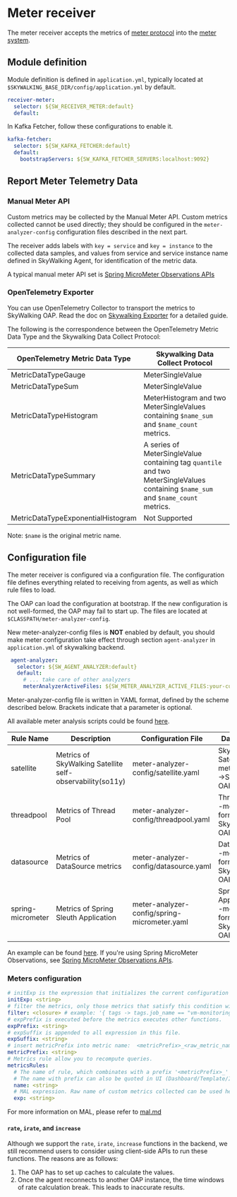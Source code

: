# Meter receiver
The meter receiver accepts the metrics of [meter protocol](https://github.com/apache/skywalking-data-collect-protocol/blob/master/language-agent/Meter.proto) into the [meter system](./../../concepts-and-designs/meter.md).

## Module definition
Module definition is defined in `application.yml`, typically located at `$SKYWALKING_BASE_DIR/config/application.yml` by default.
```yaml
receiver-meter:
  selector: ${SW_RECEIVER_METER:default}
  default:

```

In Kafka Fetcher, follow these configurations to enable it.  
```yaml
kafka-fetcher:
  selector: ${SW_KAFKA_FETCHER:default}
  default:
    bootstrapServers: ${SW_KAFKA_FETCHER_SERVERS:localhost:9092}
```

## Report Meter Telemetry Data

### Manual Meter API

Custom metrics may be collected by the Manual Meter API.
Custom metrics collected cannot be used directly; they should be configured in the `meter-analyzer-config` configuration files described in the next part.

The receiver adds labels with `key = service` and `key = instance` to the collected data samples,
and values from service and service instance name defined in SkyWalking Agent,
for identification of the metric data.

A typical manual meter API set is [Spring MicroMeter Observations APIs](micrometer-observations.md)

### OpenTelemetry Exporter

You can use OpenTelemetry Collector to transport the metrics to SkyWalking OAP.
Read the doc on [Skywalking Exporter](https://github.com/open-telemetry/opentelemetry-collector-contrib/tree/main/exporter/skywalkingexporter/README.md) for a detailed guide.

The following is the correspondence between the OpenTelemetry Metric Data Type and the Skywalking Data Collect Protocol: 

| OpenTelemetry Metric Data Type | Skywalking Data Collect Protocol |
|-----|-----|
|MetricDataTypeGauge| MeterSingleValue |
|MetricDataTypeSum| MeterSingleValue |
|MetricDataTypeHistogram| MeterHistogram and two MeterSingleValues containing `$name_sum` and `$name_count` metrics. |
|MetricDataTypeSummary| A series of MeterSingleValue containing tag `quantile` and two MeterSingleValues containing `$name_sum` and `$name_count` metrics. |
|MetricDataTypeExponentialHistogram| Not Supported|

Note: `$name` is the original metric name.

## Configuration file
The meter receiver is configured via a configuration file. The configuration file defines everything related to receiving 
 from agents, as well as which rule files to load.

The OAP can load the configuration at bootstrap. If the new configuration is not well-formed, the OAP may fail to start up. The files
are located at `$CLASSPATH/meter-analyzer-config`.

New meter-analyzer-config files is **NOT** enabled by default, you should make meter configuration take effect through section `agent-analyzer` in `application.yml` of skywalking backend.
```yaml
 agent-analyzer:
   selector: ${SW_AGENT_ANALYZER:default}
   default:
     # ... take care of other analyzers
     meterAnalyzerActiveFiles: ${SW_METER_ANALYZER_ACTIVE_FILES:your-custom-meter-conf-without-ext-name} # The multiple files should be separated by ","
```

Meter-analyzer-config file is written in YAML format, defined by the scheme described below. Brackets indicate that a parameter is optional.

All available meter analysis scripts could be found [here](../../../../oap-server/server-starter/src/main/resources/meter-analyzer-config/).

| Rule Name | Description | Configuration File | Data Source |
|-----|-----|-----|-----|
|satellite| Metrics of SkyWalking Satellite self-observability(so11y)| meter-analyzer-config/satellite.yaml| SkyWalking Satellite --meter format-->SkyWalking OAP Server|
|threadpool| Metrics of Thread Pool | meter-analyzer-config/threadpool.yaml | Thread Pool --meter format--> SkyWalking OAP Server |
|datasource| Metrics of DataSource metrics | meter-analyzer-config/datasource.yaml | Datasource --meter format--> SkyWalking OAP Server |
|spring-micrometer| Metrics of Spring Sleuth Application | meter-analyzer-config/spring-micrometer.yaml | Sprign Sleuth Application --meter format--> SkyWalking OAP Server |

An example can be found [here](../../../../oap-server/server-starter/src/main/resources/meter-analyzer-config/spring-micrometer.yaml).
If you're using Spring MicroMeter Observations, see [Spring MicroMeter Observations APIs](micrometer-observations.md).

### Meters configuration

```yaml
# initExp is the expression that initializes the current configuration file
initExp: <string>
# filter the metrics, only those metrics that satisfy this condition will be passed into the `metricsRules` below.
filter: <closure> # example: '{ tags -> tags.job_name == "vm-monitoring" }'
# expPrefix is executed before the metrics executes other functions.
expPrefix: <string>
# expSuffix is appended to all expression in this file.
expSuffix: <string>
# insert metricPrefix into metric name:  <metricPrefix>_<raw_metric_name>
metricPrefix: <string>
# Metrics rule allow you to recompute queries.
metricsRules:
  # The name of rule, which combinates with a prefix '<metricPrefix>_' as the index/table name in storage.
  # The name with prefix can also be quoted in UI (Dashboard/Template/Item/Metrics)
  name: <string>
  # MAL expression. Raw name of custom metrics collected can be used here
  exp: <string>
```

For more information on MAL, please refer to [mal.md](../../concepts-and-designs/mal.md)

#### `rate`, `irate`, and `increase`

Although we support the `rate`, `irate`, `increase` functions in the backend, we still recommend users to consider using client-side APIs to run these functions. The reasons are as follows:
1. The OAP has to set up caches to calculate the values.
1. Once the agent reconnects to another OAP instance, the time windows of rate calculation break. This leads to inaccurate results.
